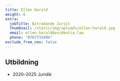 ```yaml
---
title: Ellen Harald
weight: 6
extra:
  jobTitle: Biträdande Jurist
  thumbnail: /static/img/uploads/ellen-harald.jpg
  email: ellen.harald@evidentia.law
  phone: "0767731994"
exclude_from_cms: false
---
```

## Utbildning
- 2020–2025 Juridik

